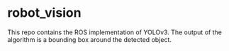 # robot_vision

This repo contains the ROS implementation of YOLOv3. The output of the algorithm is a bounding box around the detected object. 
